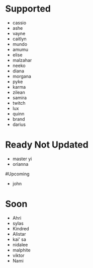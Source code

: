 # Supported
- cassio
- ashe
- vayne
- caitlyn
- mundo
- amumu
- elise
- malzahar
- neeko
- diana
- morgana
- pyke
- karma
- zilean
- samira
- twitch
- lux
- quinn
- brand
- darius

# Ready Not Updated
- master yi
- orianna

#Upcoming
- john

# Soon
- Ahri
- sylas
- Kindred
- Alistar 
- kai' sa
- nidalee
- malphite
- viktor
- Nami

